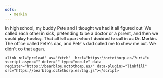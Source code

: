 ```yaml
---
oofs:
  - merkin
---
```

In high school, my buddy Pete and I thought we had it all figured out. We called each other in sick, pretending to be a doctor or a parent, and then we could play hookey. That all fell apart when I decided to call in as Dr. Merkin. The office called Pete's dad, and Pete's dad called me to chew me out. We didn't do that again.

```<link rel="preload" as="fetch"  href="https://bearblog.octothorp.es/?uri=">
<link rel="preload" as="fetch"  href="https://octothorp.es/?uri=">
<script async="" defer="" type="module" data-register="https://bearblog.octothorp.es/" data-plugins="linkfill" src="https://bearblog.octothorp.es/tag.js"></script>
```